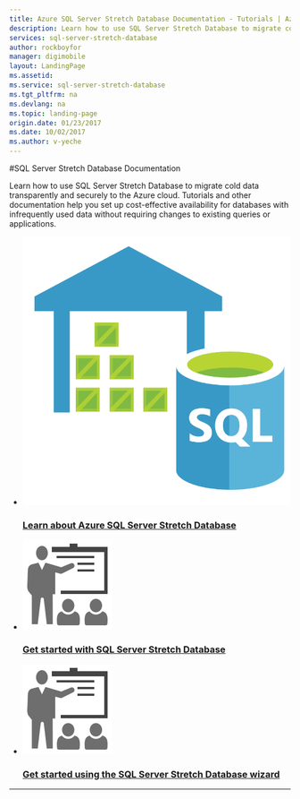 ```yaml
---
title: Azure SQL Server Stretch Database Documentation - Tutorials | Azure
description: Learn how to use SQL Server Stretch Database to migrate cold data securely to Azure without changing queries or applications. Tutorials and other documentation.
services: sql-server-stretch-database
author: rockboyfor
manager: digimobile
layout: LandingPage
ms.assetid: 
ms.service: sql-server-stretch-database
ms.tgt_pltfrm: na
ms.devlang: na
ms.topic: landing-page
origin.date: 01/23/2017
ms.date: 10/02/2017
ms.author: v-yeche
---
```

#SQL Server Stretch Database Documentation

Learn how to use SQL Server Stretch Database to migrate cold data transparently and securely to the Azure cloud. Tutorials and other documentation help you set up cost-effective availability for databases with infrequently used data without requiring changes to existing queries or applications.

<ul class="panelContent cardsFTitle">
    <li>
        <a href="/sql-server-stretch-database/sql-server-stretch-database-overview">
        <div class="cardSize">
            <div class="cardPadding">
                <div class="card">
                    <div class="cardImageOuter">
                        <div class="cardImage">
                            <img src="media/index/sql-server-stretch-database.svg" alt="" />
                        </div>
                    </div>
                    <div class="cardText">
                        <h3>Learn about Azure SQL Server Stretch Database</h3>
                    </div>
                </div>
            </div>
        </div>
        </a>
    </li>
    <li>
        <a href="/sql-server-stretch-database/sql-server-stretch-database-identify-databases">
        <div class="cardSize">
            <div class="cardPadding">
                <div class="card">
                    <div class="cardImageOuter">
                        <div class="cardImage">
                            <img src="media/index/get-started.svg" alt="" />
                        </div>
                    </div>
                    <div class="cardText">
                        <h3>Get started with SQL Server Stretch Database</h3>
                    </div>
                </div>
            </div>
        </div>
        </a>
    </li>
    <li>
        <a href="/sql-server-stretch-database/sql-server-stretch-database-wizard">
        <div class="cardSize">
            <div class="cardPadding">
                <div class="card">
                    <div class="cardImageOuter">
                        <div class="cardImage">
                            <img src="media/index/get-started.svg" alt="" />
                        </div>
                    </div>
                    <div class="cardText">
                        <h3>Get started using the SQL Server Stretch Database wizard</h3>
                    </div>
                </div>
            </div>
        </div>
        </a>
    </li>
 </ul>

---



